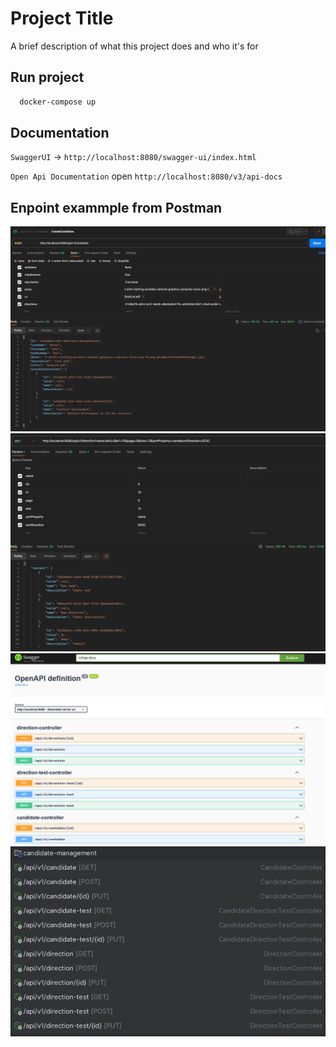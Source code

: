 
# Project Title

A brief description of what this project does and who it's for




## Run project

```bash
  docker-compose up

```
    
## Documentation

`SwaggerUI` ->  `http://localhost:8080/swagger-ui/index.html`

`Open Api Documentation` open `http://localhost:8080/v3/api-docs`

## Enpoint exammple from Postman 

![App Screenshot](https://github.com/Do1ore/candidate-management/blob/master/preview/Screenshot%202023-11-01%20211326.png?raw=true)
![App Screenshot](https://github.com/Do1ore/candidate-management/blob/master/preview/Screenshot%202023-11-01%20212030.png?raw=true)
![App Screenshot](https://github.com/Do1ore/candidate-management/blob/master/preview/Screenshot%202023-11-01%20212142.png?raw=true)
![App Screenshot](https://github.com/Do1ore/candidate-management/blob/master/preview/Screenshot%202023-11-01%20212715.png?raw=true)

